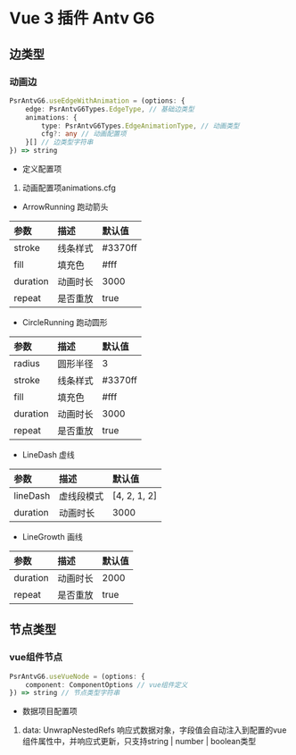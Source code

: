 # Vue 3 插件 Antv G6

## 边类型

### 动画边

```ts
PsrAntvG6.useEdgeWithAnimation = (options: {
    edge: PsrAntvG6Types.EdgeType, // 基础边类型
    animations: {
        type: PsrAntvG6Types.EdgeAnimationType, // 动画类型
        cfg?: any // 动画配置项
    }[] // 边类型字符串
}) => string
```

- 定义配置项

1. 动画配置项animations.cfg

- ArrowRunning 跑动箭头

| 参数       | 描述   | 默认值     |
|:---------|:-----|:--------|
| stroke   | 线条样式 | #3370ff |
| fill     | 填充色  | #fff    |
| duration | 动画时长 | 3000    |
| repeat   | 是否重放 | true    |

- CircleRunning 跑动圆形

| 参数       | 描述   | 默认值     |
|:---------|:-----|:--------|
| radius   | 圆形半径 | 3       |
| stroke   | 线条样式 | #3370ff |
| fill     | 填充色  | #fff    |
| duration | 动画时长 | 3000    |
| repeat   | 是否重放 | true    |

- LineDash 虚线

| 参数       | 描述    | 默认值          |
|:---------|:------|:-------------|
| lineDash | 虚线段模式 | [4, 2, 1, 2] |
| duration | 动画时长  | 3000         |

- LineGrowth 画线

| 参数       | 描述   | 默认值  |
|:---------|:-----|:-----|
| duration | 动画时长 | 2000 |
| repeat   | 是否重放 | true |

## 节点类型

### vue组件节点

```ts
PsrAntvG6.useVueNode = (options: {
    component: ComponentOptions // vue组件定义
}) => string // 节点类型字符串
```

- 数据项目配置项

1. data:  UnwrapNestedRefs
   响应式数据对象，字段值会自动注入到配置的vue组件属性中，并响应式更新，只支持string | number | boolean类型